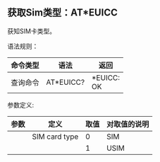 ## 获取Sim类型：AT\*EUICC

获知SIM卡类型。

 

语法规则：

| 命令类型 | 语法      | 返回               |
| -------- | --------- | ------------------ |
| 查询命令 | AT*EUICC? | *EUICC: <n> <br>OK |

 

参数定义:

| 参数 | 定义          | 取值 | 对取值的说明 |
| ---- | ------------- | ---- | ------------ |
| <n>  | SIM card type | 0    | SIM          |
|      |               | 1    | USIM         |
